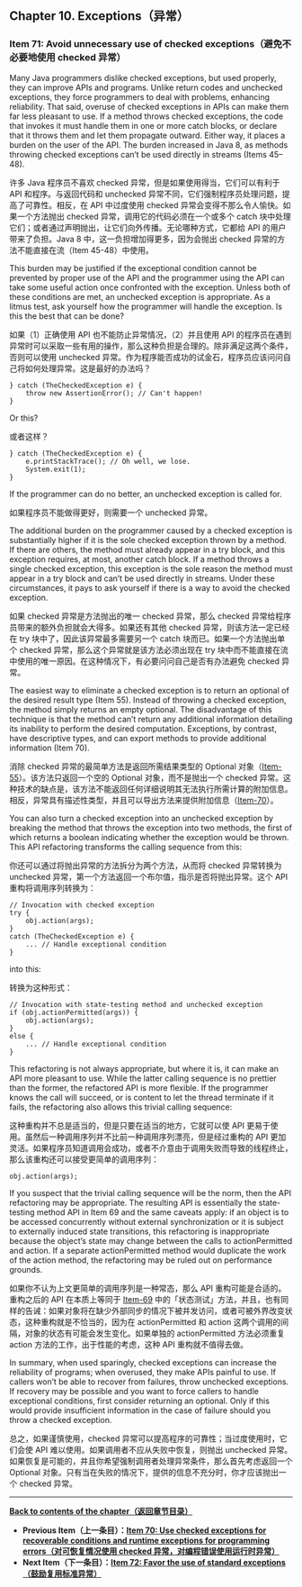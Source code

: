 ## Chapter 10. Exceptions（异常）

### Item 71: Avoid unnecessary use of checked exceptions（避免不必要地使用 checked 异常）

Many Java programmers dislike checked exceptions, but used properly, they can improve APIs and programs. Unlike return codes and unchecked exceptions, they force programmers to deal with problems, enhancing reliability. That said, overuse of checked exceptions in APIs can make them far less pleasant to use. If a method throws checked exceptions, the code that invokes it must handle them in one or more catch blocks, or declare that it throws them and let them propagate outward. Either way, it places a burden on the user of the API. The burden increased in Java 8, as methods throwing checked exceptions can’t be used directly in streams (Items 45–48).

许多 Java 程序员不喜欢 checked 异常，但是如果使用得当，它们可以有利于 API 和程序。与返回代码和 unchecked 异常不同，它们强制程序员处理问题，提高了可靠性。相反，在 API 中过度使用 checked 异常会变得不那么令人愉快。如果一个方法抛出 checked 异常，调用它的代码必须在一个或多个 catch 块中处理它们；或者通过声明抛出，让它们向外传播。无论哪种方式，它都给 API 的用户带来了负担。Java 8 中，这一负担增加得更多，因为会抛出 checked 异常的方法不能直接在流（Item 45-48）中使用。

This burden may be justified if the exceptional condition cannot be prevented by proper use of the API and the programmer using the API can take some useful action once confronted with the exception. Unless both of these conditions are met, an unchecked exception is appropriate. As a litmus test, ask yourself how the programmer will handle the exception. Is this the best that can be done?

如果（1）正确使用 API 也不能防止异常情况，（2）并且使用 API 的程序员在遇到异常时可以采取一些有用的操作，那么这种负担是合理的。除非满足这两个条件，否则可以使用 unchecked 异常。作为程序能否成功的试金石，程序员应该问问自己将如何处理异常。这是最好的办法吗？

```
} catch (TheCheckedException e) {
    throw new AssertionError(); // Can't happen!
}
```

Or this?

或者这样？

```
} catch (TheCheckedException e) {
    e.printStackTrace(); // Oh well, we lose.
    System.exit(1);
}
```

If the programmer can do no better, an unchecked exception is called for.

如果程序员不能做得更好，则需要一个 unchecked 异常。

The additional burden on the programmer caused by a checked exception is substantially higher if it is the sole checked exception thrown by a method. If there are others, the method must already appear in a try block, and this exception requires, at most, another catch block. If a method throws a single checked exception, this exception is the sole reason the method must appear in a try block and can’t be used directly in streams. Under these circumstances, it pays to ask yourself if there is a way to avoid the checked exception.

如果 checked 异常是方法抛出的唯一 checked 异常，那么 checked 异常给程序员带来的额外负担就会大得多。如果还有其他 checked 异常，则该方法一定已经在 try 块中了，因此该异常最多需要另一个 catch 块而已。如果一个方法抛出单个 checked 异常，那么这个异常就是该方法必须出现在 try 块中而不能直接在流中使用的唯一原因。在这种情况下，有必要问问自己是否有办法避免 checked 异常。

The easiest way to eliminate a checked exception is to return an optional of the desired result type (Item 55). Instead of throwing a checked exception, the method simply returns an empty optional. The disadvantage of this technique is that the method can’t return any additional information detailing its inability to perform the desired computation. Exceptions, by contrast, have descriptive types, and can export methods to provide additional information (Item 70).

消除 checked 异常的最简单方法是返回所需结果类型的 Optional 对象（[Item-55](/Chapter-8/Chapter-8-Item-55-Return-optionals-judiciously.md)）。该方法只返回一个空的 Optional 对象，而不是抛出一个 checked 异常。这种技术的缺点是，该方法不能返回任何详细说明其无法执行所需计算的附加信息。相反，异常具有描述性类型，并且可以导出方法来提供附加信息（[Item-70](/Chapter-10/Chapter-10-Item-70-Use-checked-exceptions-for-recoverable-conditions-and-runtime-exceptions-for-programming-errors.md)）。

You can also turn a checked exception into an unchecked exception by breaking the method that throws the exception into two methods, the first of which returns a boolean indicating whether the exception would be thrown. This API refactoring transforms the calling sequence from this:

你还可以通过将抛出异常的方法拆分为两个方法，从而将 checked 异常转换为 unchecked 异常，第一个方法返回一个布尔值，指示是否将抛出异常。这个 API 重构将调用序列转换为：

```
// Invocation with checked exception
try {
    obj.action(args);
}
catch (TheCheckedException e) {
    ... // Handle exceptional condition
}
```

into this:

转换为这种形式：

```
// Invocation with state-testing method and unchecked exception
if (obj.actionPermitted(args)) {
    obj.action(args);
}
else {
    ... // Handle exceptional condition
}
```

This refactoring is not always appropriate, but where it is, it can make an API more pleasant to use. While the latter calling sequence is no prettier than the former, the refactored API is more flexible. If the programmer knows the call will succeed, or is content to let the thread terminate if it fails, the refactoring also allows this trivial calling sequence:

这种重构并不总是适当的，但是只要在适当的地方，它就可以使 API 更易于使用。虽然后一种调用序列并不比前一种调用序列漂亮，但是经过重构的 API 更加灵活。如果程序员知道调用会成功，或者不介意由于调用失败而导致的线程终止，那么该重构还可以接受更简单的调用序列：

```
obj.action(args);
```

If you suspect that the trivial calling sequence will be the norm, then the API refactoring may be appropriate. The resulting API is essentially the state-testing method API in Item 69 and the same caveats apply: if an object is to be accessed concurrently without external synchronization or it is subject to externally induced state transitions, this refactoring is inappropriate because the object’s state may change between the calls to actionPermitted and action. If a separate actionPermitted method would duplicate the work of the action method, the refactoring may be ruled out on performance grounds.

如果你不认为上文更简单的调用序列是一种常态，那么 API 重构可能是合适的。重构之后的 API 在本质上等同于 [Item-69](/Chapter-10/Chapter-10-Item-69-Use-exceptions-only-for-exceptional-conditions.md) 中的「状态测试」方法，并且，也有同样的告诫：如果对象将在缺少外部同步的情况下被并发访问，或者可被外界改变状态，这种重构就是不恰当的，因为在 actionPermitted 和 action 这两个调用的间隔，对象的状态有可能会发生变化。如果单独的 actionPermitted 方法必须重复 action 方法的工作，出于性能的考虑，这种 API 重构就不值得去做。

In summary, when used sparingly, checked exceptions can increase the reliability of programs; when overused, they make APIs painful to use. If callers won’t be able to recover from failures, throw unchecked exceptions. If recovery may be possible and you want to force callers to handle exceptional conditions, first consider returning an optional. Only if this would provide insufficient information in the case of failure should you throw a checked exception.

总之，如果谨慎使用，checked 异常可以提高程序的可靠性；当过度使用时，它们会使 API 难以使用。如果调用者不应从失败中恢复，则抛出 unchecked 异常。如果恢复是可能的，并且你希望强制调用者处理异常条件，那么首先考虑返回一个 Optional 对象。只有当在失败的情况下，提供的信息不充分时，你才应该抛出一个 checked 异常。

---
**[Back to contents of the chapter（返回章节目录）](/Chapter-10/Chapter-10-Introduction.md)**
- **Previous Item（上一条目）：[Item 70: Use checked exceptions for recoverable conditions and runtime exceptions for programming errors（对可恢复情况使用 checked 异常，对编程错误使用运行时异常）](/Chapter-10/Chapter-10-Item-70-Use-checked-exceptions-for-recoverable-conditions-and-runtime-exceptions-for-programming-errors.md)**
- **Next Item（下一条目）：[Item 72: Favor the use of standard exceptions（鼓励复用标准异常）](/Chapter-10/Chapter-10-Item-72-Favor-the-use-of-standard-exceptions.md)**
